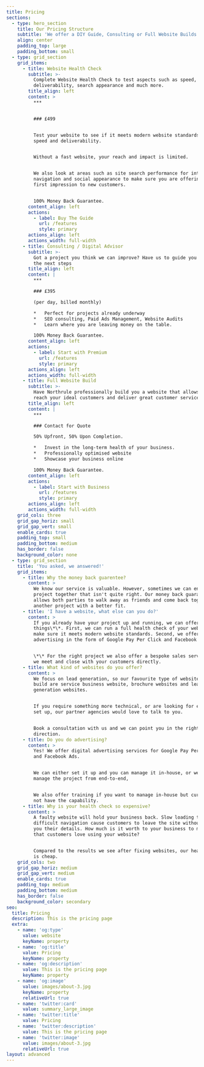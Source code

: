```yaml
---
title: Pricing
sections:
  - type: hero_section
    title: Our Pricing Structure
    subtitle: 'We offer a DIY Guide, Consulting or Full Website Builds.'
    align: center
    padding_top: large
    padding_bottom: small
  - type: grid_section
    grid_items:
      - title: Website Health Check
        subtitle: >-
          Complete Website Health Check to test aspects such as speed, global
          deliverability, search appearance and much more.
        title_align: left
        content: >
          ***


          ### £499


          Test your website to see if it meets modern website standards for
          speed and deliverability.


          Without a fast website, your reach and impact is limited.


          We also look at areas such as site search performance for internal
          navigation and social appearance to make sure you are offering a good
          first impression to new customers.


          100% Money Back Guarantee.
        content_align: left
        actions:
          - label: Buy The Guide
            url: /features
            style: primary
        actions_align: left
        actions_width: full-width
      - title: Consulting / Digital Advisor
        subtitle: >-
          Got a project you think we can improve? Have us to guide you through
          the next steps
        title_align: left
        content: |
          ***

          ### £395

          (per day, billed monthly)

          *   Perfect for projects already underway
          *   SEO consulting, Paid Ads Management, Website Audits
          *   Learn where you are leaving money on the table.

          100% Money Back Guarantee.
        content_align: left
        actions:
          - label: Start with Premium
            url: /features
            style: primary
        actions_align: left
        actions_width: full-width
      - title: Full Website Build
        subtitle: >-
          Have Northrule professionally build you a website that allows you to
          reach your ideal customers and deliver great customer service.
        title_align: left
        content: |
          ***

          ### Contact for Quote

          50% Upfront, 50% Upon Completion.

          *   Invest in the long-term health of your business.
          *   Professionally optimised website
          *   Showcase your business online

          100% Money Back Guarantee.
        content_align: left
        actions:
          - label: Start with Business
            url: /features
            style: primary
        actions_align: left
        actions_width: full-width
    grid_cols: three
    grid_gap_horiz: small
    grid_gap_vert: small
    enable_cards: true
    padding_top: small
    padding_bottom: medium
    has_border: false
    background_color: none
  - type: grid_section
    title: 'You asked, we answered!'
    grid_items:
      - title: Why the money back guarentee?
        content: >
          We know our service is valuable. However, sometimes we can end up on a
          project together that isn't quite right. Our money back guarantee
          allows both parties to walk away as friends and come back together for
          another project with a better fit.
      - title: 'I have a website, what else can you do?'
        content: >
          If you already have your project up and running, we can offer two
          things\*\*. First, we can run a full health check of your website to
          make sure it meets modern website standards. Second, we offer digital
          advertising in the form of Google Pay Per Click and Facebook Ads.


          \*\* For the right project we also offer a bespoke sales service where
          we meet and close with your customers directly.
      - title: What kind of websites do you offer?
        content: >
          We focus on lead generation, so our favourite type of websites to
          build are service business website, brochure websites and lead
          generation websites.


          If you require something more technical, or are looking for e-commerce
          set up, our partner agencies would love to talk to you.


          Book a consultation with us and we can point you in the right
          direction.
      - title: Do you do advertising?
        content: >
          Yes! We offer digital advertising services for Google Pay Per Click
          and Facebook Ads. 


          We can either set it up and you can manage it in-house, or we can
          manage the project from end-to-end,


          We also offer training if you want to manage in-house but currently do
          not have the capability.
      - title: Why is your health check so expensive?
        content: >
          A faulty website will hold your business back. Slow loading times or
          difficult navigation cause customers to leave the site without giving
          you their details. How much is it worth to your business to make sure
          that customers love using your website?


          Compared to the results we see after fixing websites, our health check
          is cheap.
    grid_cols: two
    grid_gap_horiz: medium
    grid_gap_vert: medium
    enable_cards: true
    padding_top: medium
    padding_bottom: medium
    has_border: false
    background_color: secondary
seo:
  title: Pricing
  description: This is the pricing page
  extra:
    - name: 'og:type'
      value: website
      keyName: property
    - name: 'og:title'
      value: Pricing
      keyName: property
    - name: 'og:description'
      value: This is the pricing page
      keyName: property
    - name: 'og:image'
      value: images/about-3.jpg
      keyName: property
      relativeUrl: true
    - name: 'twitter:card'
      value: summary_large_image
    - name: 'twitter:title'
      value: Pricing
    - name: 'twitter:description'
      value: This is the pricing page
    - name: 'twitter:image'
      value: images/about-3.jpg
      relativeUrl: true
layout: advanced
---
```

